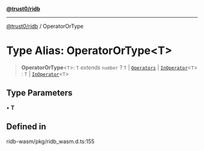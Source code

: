 [**@trust0/ridb**](../README.md)

***

[@trust0/ridb](../README.md) / OperatorOrType

# Type Alias: OperatorOrType\<T\>

> **OperatorOrType**\<`T`\>: `T` *extends* `number` ? `T` \| [`Operators`](Operators.md) \| [`InOperator`](InOperator.md)\<`T`\> : `T` \| [`InOperator`](InOperator.md)\<`T`\>

## Type Parameters

• **T**

## Defined in

ridb-wasm/pkg/ridb\_wasm.d.ts:155
